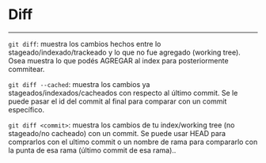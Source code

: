 # Diff

---

`git diff`: muestra los cambios hechos entre lo stageado/indexado/trackeado y lo que no fue agregado (working tree). Osea muestra lo que podés AGREGAR al index para posteriormente commitear.

`git diff --cached`: muestra los cambios ya stageados/indexados/cacheados con respecto al último commit. Se le puede pasar el id del commit al final para comparar con un commit específico.

`git diff <commit>`: muestra los cambios de tu index/working tree (no stageado/no cacheado) con un commit. Se puede usar HEAD para comprarlos con el ultimo commit o un nombre de rama para compararlo con la punta de esa rama (último commit de esa rama)..


